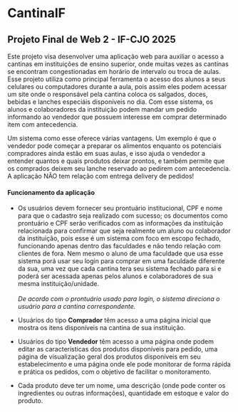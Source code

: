 # CantinaIF
## Projeto Final de Web 2 - IF-CJO 2025

 <p>Este projeto visa desenvolver uma aplicação web para auxiliar o acesso a cantinas em instituições de ensino superior, onde muitas vezes as cantinas se encontram congestionadas em horário de intervalo ou troca de aulas. Esse projeto utiliza como principal ferramenta o acesso dos alunos a seus celulares ou computadores durante a aula, pois assim eles podem acessar um site onde o responsável pela cantina coloca os salgados, doces, bebidas e lanches especiáis disponíveis no dia. Com esse sistema, os alunos e colaboradores da instituição podem mandar um pedido informando ao vendedor que possuem interesse em comprar determinado item com antecedencia.</p>
  <p>Um sistema como esse oferece várias vantagens. Um exemplo é que o vendedor pode começar a preparar os alimentos enquanto os potenciais compradores ainda estão em suas aulas, e isso ajuda o vendedor a entender quantos e quais produtos deixar prontos, e também permite que os comprados deixem seu lanche reservado ao pedirem com antecedencia. A aplicação NÃO tem relação com entrega delivery de pedidos!</p>

#### Funcionamento da aplicação
  - Os usuários devem fornecer seu prontuário institucional, CPF e nome para que o cadastro seja realizado com sucesso; os documentos como prontuário e CPF serão verificados com as informações da instituição relacionada para confirmar que seja realmente um aluno ou colaborador da instituição, pois esse é um sistema com foco em escopo fechado, funcionando apenas dentro das faculdades e não tendo relação com clientes de fora. Nem mesmo o aluno de uma faculdade que usa esse sistema porá usar seu login para comprar em uma faculdade diferente da sua, uma vez que cada cantina tera seu sistema fechado para si e poderá ser acessada apenas pelos alunos e colaboradores de sua mesma instituição/unidade.<br><br>
    *De acordo com o prontuário usado para login, o sistema direciona o usuário para a cantina correspondente.*

  - Usuários do tipo **Comprador** têm acesso a uma página inicial que mostra os itens disponíveis na cantina de sua instituição.

  - Usuários do tipo **Vendedor** têm acesso a uma página onde podem editar as características dos produtos disponíveis para pedido, uma página de visualização geral dos produtos disponíveis em seu estabelecimento e uma página onde ele pode monitorar de forma rápida e prática os pedidos, com o objetivo de facilitar o monitoramento.

  - Cada produto deve ter um nome, uma descrição (onde pode conter os ingredientes ou outras informações), quantidade em estoque e valor do produto.
